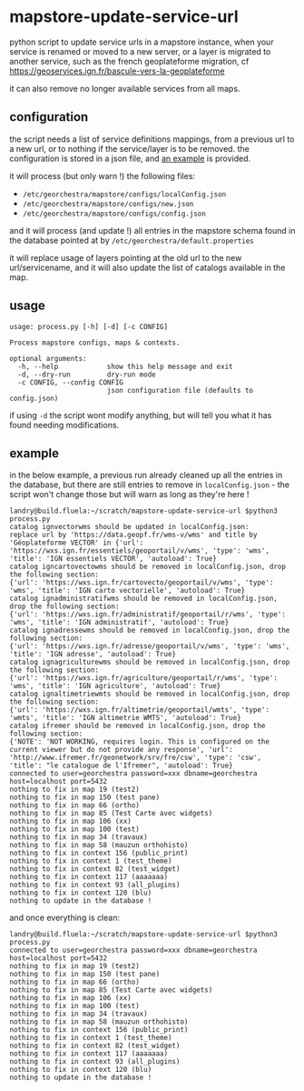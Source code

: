 # mapstore-update-service-url

python script to update service urls in a mapstore instance, when your service
is renamed or moved to a new server, or a layer is migrated to another service,
such as the french geoplateforme migration, cf
https://geoservices.ign.fr/bascule-vers-la-geoplateforme

it can also remove no longer available services from all maps.
## configuration

the script needs a list of service definitions mappings, from a previous url to
a new url, or to nothing if the service/layer is to be removed. the
configuration is stored in a json file, and [an example](config.example.json)
is provided.

it will process (but only warn !) the following files:
- `/etc/georchestra/mapstore/configs/localConfig.json`
- `/etc/georchestra/mapstore/configs/new.json`
- `/etc/georchestra/mapstore/configs/config.json`

and it will process (and update !) all entries in the mapstore schema found in
the database pointed at by `/etc/georchestra/default.properties`

it will replace usage of layers pointing at the old url to the new
url/servicename, and it will also update the list of catalogs available in the
map.

## usage

```
usage: process.py [-h] [-d] [-c CONFIG]

Process mapstore configs, maps & contexts.

optional arguments:
  -h, --help            show this help message and exit
  -d, --dry-run         dry-run mode
  -c CONFIG, --config CONFIG
                        json configuration file (defaults to config.json)
```
if using `-d` the script wont modify anything, but will tell you what it has
found needing modifications.

## example

in the below example, a previous run already cleaned up all the entries in the
database, but there are still entries to remove in `localConfig.json` - the
script won't change those but will warn as long as they're here !
```
landry@build.fluela:~/scratch/mapstore-update-service-url $python3 process.py
catalog ignvectorwms should be updated in localConfig.json:
replace url by 'https://data.geopf.fr/wms-v/wms' and title by 'Géoplateforme VECTOR' in {'url': 'https://wxs.ign.fr/essentiels/geoportail/v/wms', 'type': 'wms', 'title': 'IGN essentiels VECTOR', 'autoload': True}
catalog igncartovectowms should be removed in localConfig.json, drop the following section:
{'url': 'https://wxs.ign.fr/cartovecto/geoportail/v/wms', 'type': 'wms', 'title': 'IGN carto vectorielle', 'autoload': True}
catalog ignadministratifwms should be removed in localConfig.json, drop the following section:
{'url': 'https://wxs.ign.fr/administratif/geoportail/r/wms', 'type': 'wms', 'title': 'IGN administratif', 'autoload': True}
catalog ignadressewms should be removed in localConfig.json, drop the following section:
{'url': 'https://wxs.ign.fr/adresse/geoportail/v/wms', 'type': 'wms', 'title': 'IGN adresse', 'autoload': True}
catalog ignagriculturewms should be removed in localConfig.json, drop the following section:
{'url': 'https://wxs.ign.fr/agriculture/geoportail/r/wms', 'type': 'wms', 'title': 'IGN agriculture', 'autoload': True}
catalog ignaltimetriewmts should be removed in localConfig.json, drop the following section:
{'url': 'https://wxs.ign.fr/altimetrie/geoportail/wmts', 'type': 'wmts', 'title': 'IGN altimetrie WMTS', 'autoload': True}
catalog ifremer should be removed in localConfig.json, drop the following section:
{'NOTE': 'NOT WORKING, requires login. This is configured on the current viewer but do not provide any response', 'url': 'http://www.ifremer.fr/geonetwork/srv/fre/csw', 'type': 'csw', 'title': "le catalogue de l'Ifremer", 'autoload': True}
connected to user=georchestra password=xxx dbname=georchestra host=localhost port=5432
nothing to fix in map 19 (test2)
nothing to fix in map 150 (test pane)
nothing to fix in map 66 (ortho)
nothing to fix in map 85 (Test Carte avec widgets)
nothing to fix in map 106 (xx)
nothing to fix in map 100 (test)
nothing to fix in map 34 (travaux)
nothing to fix in map 58 (mauzun orthohisto)
nothing to fix in context 156 (public_print)
nothing to fix in context 1 (test_theme)
nothing to fix in context 82 (test_widget)
nothing to fix in context 117 (aaaaaaa)
nothing to fix in context 93 (all_plugins)
nothing to fix in context 120 (blu)
nothing to update in the database !
```
and once everything is clean:
```
landry@build.fluela:~/scratch/mapstore-update-service-url $python3 process.py
connected to user=georchestra password=xxx dbname=georchestra host=localhost port=5432
nothing to fix in map 19 (test2)
nothing to fix in map 150 (test pane)
nothing to fix in map 66 (ortho)
nothing to fix in map 85 (Test Carte avec widgets)
nothing to fix in map 106 (xx)
nothing to fix in map 100 (test)
nothing to fix in map 34 (travaux)
nothing to fix in map 58 (mauzun orthohisto)
nothing to fix in context 156 (public_print)
nothing to fix in context 1 (test_theme)
nothing to fix in context 82 (test_widget)
nothing to fix in context 117 (aaaaaaa)
nothing to fix in context 93 (all_plugins)
nothing to fix in context 120 (blu)
nothing to update in the database !
```
